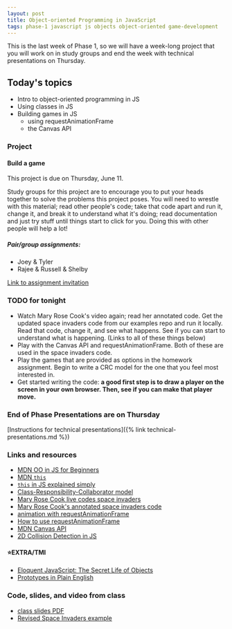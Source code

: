 ```yaml
---
layout: post
title: Object-oriented Programming in JavaScript
tags: phase-1 javascript js objects object-oriented game-development
---
```


This is the last week of Phase 1, so we will have a week-long project that you will work on in study groups and end the week with technical presentations on Thursday.

## Today's topics

- Intro to object-oriented programming in JS
- Using classes in JS
- Building games in JS
  - using requestAnimationFrame
  - the Canvas API

### Project

#### Build a game

This project is due on Thursday, June 11.

Study groups for this project are to encourage you to put your heads together to solve the problems this project poses. You will need to wrestle with this material; read other people's code; take that code apart and run it, change it, and break it to understand what it's doing; read documentation and just try stuff until things start to click for you. Doing this with other people will help a lot!

##### Pair/group assignments:

- Joey & Tyler
- Rajee & Russell & Shelby

[Link to assignment invitation](https://classroom.github.com/a/8c-lUv5v)

### TODO for tonight

- Watch Mary Rose Cook's video again; read her annotated code. Get the updated space invaders code from our examples repo and run it locally. Read that code, change it, and see what happens. See if you can start to understand what is happening. (Links to all of these things below)
- Play with the Canvas API and requestAnimationFrame. Both of these are used in the space invaders code.
- Play the games that are provided as options in the homework assignment. Begin to write a CRC model for the one that you feel most interested in.
- Get started writing the code: __a good first step is to draw a player on the screen in your own browser. Then, see if you can make that player move.__

### End of Phase Presentations are on Thursday

[Instructions for technical presentations]({% link technical-presentations.md %})

### Links and resources

- [MDN OO in JS for Beginners](https://developer.mozilla.org/en-US/docs/Learn/JavaScript/Objects/Object-oriented_JS)
- [MDN `this`](https://developer.mozilla.org/en-US/docs/Web/JavaScript/Reference/Operators/this#The_bind_method)
- [`this` in JS explained simply](https://medium.com/@NinjaJavaScript/javascript-this-keyword-explained-simply-e90762d4945d)
- [Class-Responsibility-Collaborator model](http://agilemodeling.com/artifacts/crcModel.htm)
- [Mary Rose Cook live codes space invaders](https://youtu.be/hbKN-9o5_Z0)
- [Mary Rose Cook's annotated space invaders code](http://annotated-code.maryrosecook.com/space-invaders/docs/space-invaders.html)
- [animation with requestAnimationFrame](https://til.hashrocket.com/posts/2xrlebqs8v--requestanimationframe-should-call-itself)
- [How to use requestAnimationFrame](https://gomakethings.com/how-to-use-requestanimationframe-with-vanilla-js/)
- [MDN Canvas API](https://developer.mozilla.org/en-US/docs/Web/API/Canvas_API)
- [2D Collision Detection in JS](https://developer.mozilla.org/en-US/docs/Games/Techniques/2D_collision_detection)

#### ⭐️EXTRA/TMI

- [Eloquent JavaScript: The Secret Life of Objects](https://eloquentjavascript.net/06_object.html)
- [Prototypes in Plain English](http://sporto.github.io/blog/2013/02/22/a-plain-english-guide-to-javascript-prototypes/)

### Code, slides, and video from class

- [class slides PDF](/slide-decks/js-oo.pdf)
- [Revised Space Invaders example](https://github.com/momentum-team-2/examples/tree/master/space-invaders)
